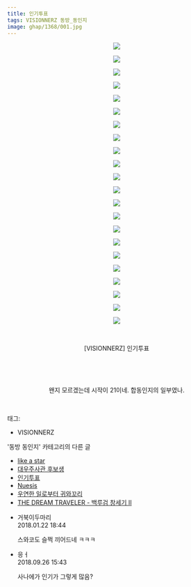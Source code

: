 ```yaml
---
title: 인기투표
tags: VISIONNERZ 동방_동인지
image: ghap/1368/001.jpg
---
```

<div class="article">
<p style="text-align: center; clear: none; float: none;"><img src="{{ site.nasurl }}/ghap/1368/001.jpg"/></p>
<p style="text-align: center; clear: none; float: none;"><img src="{{ site.nasurl }}/ghap/1368/002.jpg"/></p>
<p style="text-align: center; clear: none; float: none;"><img src="{{ site.nasurl }}/ghap/1368/003.jpg"/></p>
<p style="text-align: center; clear: none; float: none;"><img src="{{ site.nasurl }}/ghap/1368/004.jpg"/></p>
<p style="text-align: center; clear: none; float: none;"><img src="{{ site.nasurl }}/ghap/1368/005.jpg"/></p>
<p style="text-align: center; clear: none; float: none;"><img src="{{ site.nasurl }}/ghap/1368/006.jpg"/></p>
<p style="text-align: center; clear: none; float: none;"><img src="{{ site.nasurl }}/ghap/1368/007.jpg"/></p>
<p style="text-align: center; clear: none; float: none;"><img src="{{ site.nasurl }}/ghap/1368/008.jpg"/></p>
<p style="text-align: center; clear: none; float: none;"><img src="{{ site.nasurl }}/ghap/1368/009.jpg"/></p>
<p style="text-align: center; clear: none; float: none;"><img src="{{ site.nasurl }}/ghap/1368/010.jpg"/></p>
<p style="text-align: center; clear: none; float: none;"><img src="{{ site.nasurl }}/ghap/1368/011.jpg"/></p>
<p style="text-align: center; clear: none; float: none;"><img src="{{ site.nasurl }}/ghap/1368/012.jpg"/></p>
<p style="text-align: center; clear: none; float: none;"><img src="{{ site.nasurl }}/ghap/1368/013.jpg"/></p>
<p style="text-align: center; clear: none; float: none;"><img src="{{ site.nasurl }}/ghap/1368/014.jpg"/></p>
<p style="text-align: center; clear: none; float: none;"><img src="{{ site.nasurl }}/ghap/1368/015.jpg"/></p>
<p style="text-align: center; clear: none; float: none;"><img src="{{ site.nasurl }}/ghap/1368/016.jpg"/></p>
<p style="text-align: center; clear: none; float: none;"><img src="{{ site.nasurl }}/ghap/1368/017.jpg"/></p>
<p style="text-align: center; clear: none; float: none;"><img src="{{ site.nasurl }}/ghap/1368/018.jpg"/></p>
<p style="text-align: center; clear: none; float: none;"><img src="{{ site.nasurl }}/ghap/1368/019.jpg"/></p>
<p style="text-align: center; clear: none; float: none;"><img src="{{ site.nasurl }}/ghap/1368/020.jpg"/></p>
<p style="text-align: center; clear: none; float: none;"><img src="{{ site.nasurl }}/ghap/1368/021.jpg"/></p>
<p style="text-align: center; clear: none; float: none;"><img src="{{ site.nasurl }}/ghap/1368/022.jpg"/></p>
<p style="text-align: center; clear: none; float: none;"><br/></p>
<p style="text-align: center; clear: none; float: none;">[VISIONNERZ] 인기투표</p>
<p style="text-align: center; clear: none; float: none;"><br/></p>
<p style="text-align: center; clear: none; float: none;"><br/></p>
<p style="text-align: center; clear: none; float: none;">왠지 모르겠는데 시작이 21이네. 합동인지의 일부였나.</p>
<p><br/></p>
</div><div class="tagTrail">
<p>태그: </p>
<ul>
<li>VISIONNERZ</li>
</ul>
</div><div class="another">
<p>'동방 동인지' 카테고리의 다른 글</p>
<ul>
<li><a href="/2016-08-05-ghap_1370">like a star</a></li>
<li><a href="/2016-08-05-ghap_1369">대우주사관 후보생</a></li>
<li><a href="/2016-08-05-ghap_1368">인기투표</a></li>
<li><a href="/2016-08-05-ghap_1367">Nuesis</a></li>
<li><a href="/2016-08-05-ghap_1366">우연한 일로부터 귀와꼬리</a></li>
<li><a href="/2016-08-05-ghap_1365">THE DREAM TRAVELER - 백루검 창세기 Ⅱ</a></li>
</ul>
</div><div class="cb_module cb_fluid">
<div class="cb_wrt cb_profile">
<div class="comment">
<ul>
<li class="cb_thumb_off" id="comment15180163">
<div class="cb_comment_area">
<div class="cb_info_area">
<div class="cb_section">
<span class="cb_nick_name">거북이두마리</span>
</div>
<div class="cb_section">
<span class="cb_date">2018.01.22 18:44 </span>
</div>
</div>
<div class="cb_dsc_comment">
<p class="cb_dsc">
											스와코도 슬쩍 끼어드네 ㅋㅋㅋ
										</p>
</div>
</div></li>
<li class="cb_thumb_off" id="comment15339969">
<div class="cb_comment_area">
<div class="cb_info_area">
<div class="cb_section">
<span class="cb_nick_name">응ㅓ</span>
</div>
<div class="cb_section">
<span class="cb_date">2018.09.26 15:43 </span>
</div>
</div>
<div class="cb_dsc_comment">
<p class="cb_dsc">
											사나에가 인기가 그렇게 많음? 
										</p>
</div>
</div></li>
</ul>
</div>
</div><!-- commentList close -->
</div>